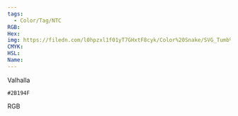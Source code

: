 ```yaml
---
tags:
  - Color/Tag/NTC
RGB:
Hex:
img: https://filedn.com/l0hpzxl1f01yT7GHxtF8cyk/Color%20Snake/SVG_Tumb%20Mass%20No%20Name/2B194F.svg
CMYK:
HSL:
Name:
---
```

Valhalla
```palette
#2B194F
```
RGB
